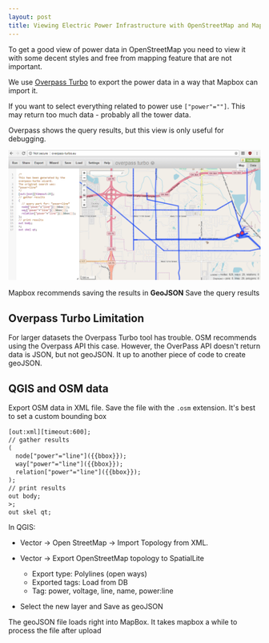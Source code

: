 ```yaml
---
layout: post
title: Viewing Electric Power Infrastructure with OpenStreetMap and Mapbox
---
```

To get a good view of power data in OpenStreetMap you need to view it with some
decent styles and free from mapping feature that are not important.

We use [Overpass Turbo](http://overpass-turbo.eu/) to export the power data
in a way that Mapbox can import it.

If you want to select everything related to power use ``["power"=""]``.  This
may return too much data - probably all the tower data.

Overpass shows the query results, but this view is only useful for debugging.

![Overpass Query Results](/assets/overpass_power_line.png)

Mapbox recommends saving the results in **GeoJSON** Save the query results

## Overpass Turbo Limitation
For larger datasets the Overpass Turbo tool has trouble.  OSM recommends using
the Overpass API this case.  However, the OverPass API doesn't return data is JSON,
but not geoJSON.  It up to another piece of code to create geoJSON.

## QGIS and OSM data
Export OSM data in XML file.  Save the file with the ``.osm`` extension.
It's best to set a custom bounding box
```
[out:xml][timeout:600];
// gather results
(
  node["power"="line"]({{bbox}});
  way["power"="line"]({{bbox}});
  relation["power"="line"]({{bbox}});
);
// print results
out body;
>;
out skel qt;
```

In QGIS:

  - Vector -> Open StreetMap -> Import Topology from XML.
  - Vector -> Export OpenStreetMap topology to SpatialLite

    - Export type: Polylines (open ways)
    - Exported tags: Load from DB
    - Tag: power, voltage, line, name, power:line

  - Select the new layer and Save as geoJSON

The geoJSON file loads right into MapBox.  It takes mapbox a while to process
the file after upload
